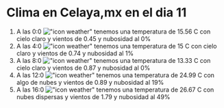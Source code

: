 # Clima en Celaya,mx en el dia 11

1. A las 0:0 !["icon weather"](http://openweathermap.org/img/w/01n.png) tenemos una temperatura de 15.56 C con cielo claro y  vientos de 0.45 y nubosidad al 0%
1. A las 4:0 !["icon weather"](http://openweathermap.org/img/w/01n.png) tenemos una temperatura de 15 C con cielo claro y  vientos de 0.74 y nubosidad al 1%
1. A las 8:0 !["icon weather"](http://openweathermap.org/img/w/01d.png) tenemos una temperatura de 13.33 C con cielo claro y  vientos de 0.87 y nubosidad al 0%
1. A las 12:0 !["icon weather"](http://openweathermap.org/img/w/02d.png) tenemos una temperatura de 24.99 C con algo de nubes y  vientos de 0.89 y nubosidad al 19%
1. A las 16:0 !["icon weather"](http://openweathermap.org/img/w/03d.png) tenemos una temperatura de 26.67 C con nubes dispersas y  vientos de 1.79 y nubosidad al 49%
